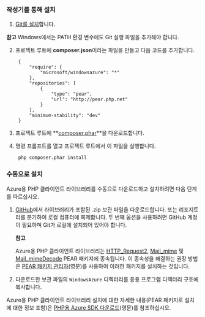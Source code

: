 ### 작성기를 통해 설치

1.  [Git를 설치][1]합니다.
<div class="dev-callout">

**참고**
Windows에서는 PATH 환경 변수에도 Git 실행 파일을 추가해야 합니다.
</div>


2.  프로젝트 루트에 **composer.json**이라는 파일을 만들고 다음 코드를 추가합니다.
    
         {
             "require": {
                 "microsoft/windowsazure": "*"
             },			
             "repositories": [
                 {
                     "type": "pear",
                     "url": "http://pear.php.net"
                 }
             ],
             "minimum-stability": "dev"
         }

3.  프로젝트 루트에 **[composer.phar][2]**을 다운로드합니다.

4.  명령 프롬프트를 열고 프로젝트 루트에서 이 파일을 실행합니다.
    
         php composer.phar install
### 수동으로 설치

Azure용 PHP 클라이언트 라이브러리를 수동으로 다운로드하고 설치하려면 다음 단계를 따르십시오.

1.  [GitHub][3]에서 라이브러리가 포함된 .zip 보관 파일을 다운로드합니다. 또는 리포지토리를 분기하여 로컬 컴퓨터에
    복제합니다. 두 번째 옵션을 사용하려면 GitHub 계정이 필요하며 Git가 로컬에 설치되어 있어야 합니다.
		<div class="dev-callout">

	**참고**

	Azure용 PHP 클라이언트 라이브러리는 [HTTP\_Request2][4],
	[Mail\_mime][5] 및 [Mail\_mimeDecode][6] PEAR 패키지에 종속됩니다. 이 종속성을 해결하는 권장 방법은 [PEAR 패키지
	관리자][7](영문)를 사용하여 이러한 패키지를 설치하는 것입니다.
		</div>


2.  다운로드한 보관 파일의 `WindowsAzure` 디렉터리를 응용 프로그램 디렉터리 구조에 복사합니다.

Azure용 PHP 클라이언트 라이브러리 설치에 대한 자세한 내용(PEAR 패키지로 설치에 대한 정보 포함)은 [PHP용
Azure SDK 다운로드](../php-download-sdk/)(영문)를 참조하십시오.



[1]: http://git-scm.com/book/en/Getting-Started-Installing-Git
[2]: http://getcomposer.org/composer.phar
[3]: http://go.microsoft.com/fwlink/?LinkId=252719
[4]: http://pear.php.net/package/HTTP_Request2
[5]: http://pear.php.net/package/Mail_mime
[6]: http://pear.php.net/package/Mail_mimeDecode
[7]: http://pear.php.net/manual/en/installation.php
